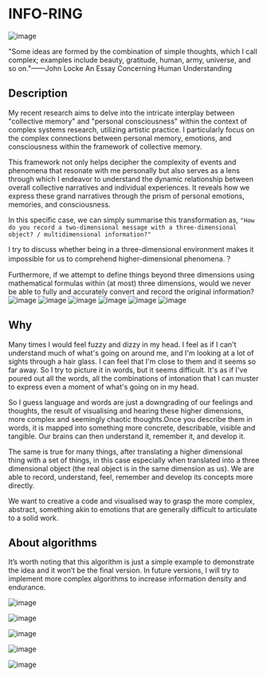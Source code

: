 # **INFO-RING**

![image](assets/00.gif)

"Some ideas are formed by the combination of simple thoughts, which I call complex; examples include beauty, gratitude, human, army, universe, and so on."——John Locke   An Essay Concerning Human Understanding

## Description
 My recent research aims to delve into the intricate interplay between "collective memory" and 
"personal consciousness" within the context of complex systems research, utilizing artistic practice. I particularly focus on the complex connections between personal memory, emotions, and consciousness within the framework of collective memory.

 This framework not only helps decipher the complexity of events and phenomena that resonate with me personally but also serves as a lens through which I endeavor to understand the dynamic relationship between overall collective narratives and individual experiences. It reveals how we express these grand narratives through the prism of personal emotions, memories, and consciousness.

 In this specific case, we can simply summarise this transformation as, ```"How do you record a two-dimensional message with a three-dimensional object? / multidimensional information?"```

 I try to discuss whether being in a three-dimensional environment makes it impossible for us to comprehend higher-dimensional phenomena.？
 
 Furthermore, if we attempt to define things beyond three dimensions using mathematical formulas within (at most) three dimensions, would we never be able to fully and accurately convert and record the original information?
![image](assets/letter1.png)
![image](assets/letter2.png)
![image](assets/letter3.png)
![image](assets/letter4.png)
![image](assets/letter5.png)
![image](assets/letter6.png)
 
## Why 
Many times I would feel fuzzy and dizzy in my head. I feel as if I can't understand much of what's going on around me, and I'm looking at a lot of sights through a hair glass. I can feel that I'm close to them and it seems so far away. So I try to picture it in words, but it seems difficult.
It's as if I've poured out all the words, all the combinations of intonation that I can muster to express even a moment of what's going on in my head.


So I guess language and words are just a downgrading of our feelings and thoughts, the result of visualising and hearing these higher dimensions, more complex and seemingly chaotic thoughts.Once you describe them in words, it is mapped into something more concrete, describable, visible and tangible. Our brains can then understand it, remember it, and develop it.


The same is true for many things, after translating a higher dimensional thing with a set of things, in this case especially when translated into a three dimensional object (the real object is in the same dimension as us). We are able to record, understand, feel, remember and develop its concepts more directly.

We want to creative a code and visualised way to grasp the more complex, abstract, something akin to emotions that are generally difficult to articulate to a solid work.




## About algorithms

It’s worth noting that this algorithm is just a simple example to demonstrate the idea and it won’t be the final version. In future versions, I will try to implement more complex algorithms to increase information density and endurance.


![image](assets/02.gif)

![image](assets/03.gif)

![image](assets/04.gif)

![image](assets/05.gif)

![image](assets/06.gif)
